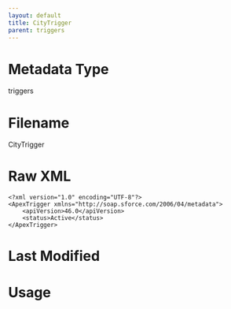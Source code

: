 ```yaml
---
layout: default
title: CityTrigger
parent: triggers
---
```

# Metadata Type
triggers


# Filename 
CityTrigger


# Raw XML
```
<?xml version="1.0" encoding="UTF-8"?>
<ApexTrigger xmlns="http://soap.sforce.com/2006/04/metadata">
    <apiVersion>46.0</apiVersion>
    <status>Active</status>
</ApexTrigger>
```


# Last Modified


# Usage
